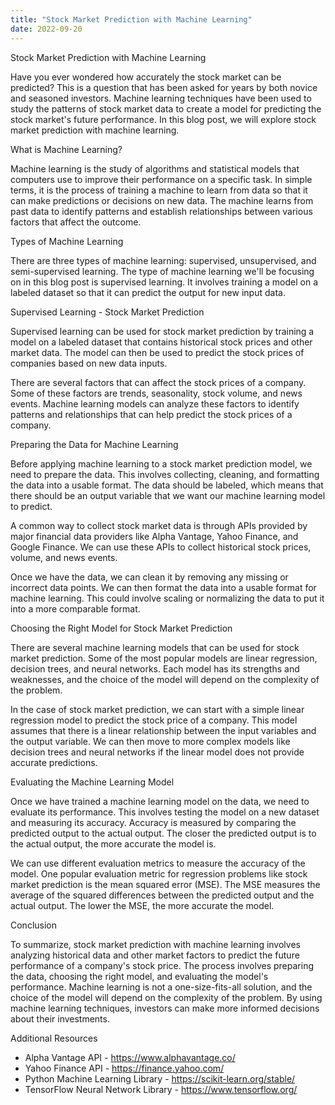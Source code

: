 ```yaml
---
title: "Stock Market Prediction with Machine Learning"
date: 2022-09-20
---
```





Stock Market Prediction with Machine Learning

Have you ever wondered how accurately the stock market can be predicted? This is a question that has been asked for years by both novice and seasoned investors. Machine learning techniques have been used to study the patterns of stock market data to create a model for predicting the stock market's future performance. In this blog post, we will explore stock market prediction with machine learning.

What is Machine Learning?

Machine learning is the study of algorithms and statistical models that computers use to improve their performance on a specific task. In simple terms, it is the process of training a machine to learn from data so that it can make predictions or decisions on new data. The machine learns from past data to identify patterns and establish relationships between various factors that affect the outcome.

Types of Machine Learning

There are three types of machine learning: supervised, unsupervised, and semi-supervised learning. The type of machine learning we'll be focusing on in this blog post is supervised learning. It involves training a model on a labeled dataset so that it can predict the output for new input data.

Supervised Learning - Stock Market Prediction

Supervised learning can be used for stock market prediction by training a model on a labeled dataset that contains historical stock prices and other market data. The model can then be used to predict the stock prices of companies based on new data inputs.

There are several factors that can affect the stock prices of a company. Some of these factors are trends, seasonality, stock volume, and news events. Machine learning models can analyze these factors to identify patterns and relationships that can help predict the stock prices of a company.

Preparing the Data for Machine Learning

Before applying machine learning to a stock market prediction model, we need to prepare the data. This involves collecting, cleaning, and formatting the data into a usable format. The data should be labeled, which means that there should be an output variable that we want our machine learning model to predict.

A common way to collect stock market data is through APIs provided by major financial data providers like Alpha Vantage, Yahoo Finance, and Google Finance. We can use these APIs to collect historical stock prices, volume, and news events.

Once we have the data, we can clean it by removing any missing or incorrect data points. We can then format the data into a usable format for machine learning. This could involve scaling or normalizing the data to put it into a more comparable format.

Choosing the Right Model for Stock Market Prediction

There are several machine learning models that can be used for stock market prediction. Some of the most popular models are linear regression, decision trees, and neural networks. Each model has its strengths and weaknesses, and the choice of the model will depend on the complexity of the problem.

In the case of stock market prediction, we can start with a simple linear regression model to predict the stock price of a company. This model assumes that there is a linear relationship between the input variables and the output variable. We can then move to more complex models like decision trees and neural networks if the linear model does not provide accurate predictions.

Evaluating the Machine Learning Model

Once we have trained a machine learning model on the data, we need to evaluate its performance. This involves testing the model on a new dataset and measuring its accuracy. Accuracy is measured by comparing the predicted output to the actual output. The closer the predicted output is to the actual output, the more accurate the model is.

We can use different evaluation metrics to measure the accuracy of the model. One popular evaluation metric for regression problems like stock market prediction is the mean squared error (MSE). The MSE measures the average of the squared differences between the predicted output and the actual output. The lower the MSE, the more accurate the model.

Conclusion

To summarize, stock market prediction with machine learning involves analyzing historical data and other market factors to predict the future performance of a company's stock price. The process involves preparing the data, choosing the right model, and evaluating the model's performance. Machine learning is not a one-size-fits-all solution, and the choice of the model will depend on the complexity of the problem. By using machine learning techniques, investors can make more informed decisions about their investments.

Additional Resources

- Alpha Vantage API - https://www.alphavantage.co/
- Yahoo Finance API - https://finance.yahoo.com/
- Python Machine Learning Library - https://scikit-learn.org/stable/
- TensorFlow Neural Network Library - https://www.tensorflow.org/